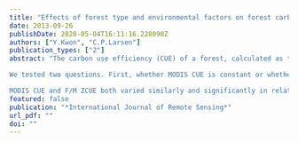 ```yaml
---
title: "Effects of forest type and environmental factors on forest carbon use efficiency assessed using MODIS and FIA data across the eastern USA"
date: 2013-09-26
publishDate: 2020-05-04T16:11:16.228090Z
authors: ["Y.Kwon", "C.P.Larsen"]
publication_types: ["2"]
abstract: "The carbon use efficiency (CUE) of a forest, calculated as the ratio of net primary productivity (NPP) to gross primary productivity (GPP), measures how efficiently a forest sequesters atmospheric carbon. Some prior research has suggested that CUE varies with environmental conditions, while other suggests that CUE is constant. Research using Moderate Resolution Imaging Spectroradiometer (MODIS) data has indicated a variable CUE, but those results are suspected because MODIS NPP data have not been well validated.

We tested two questions. First, whether MODIS CUE is constant or whether it varies by forest type, climate, and geographic factors across the eastern USA. Second, whether those results occur when field-based NPP data are employed. We used MODIS model-based estimates of GPP and NPP, and forest inventory and anlaysis (FIA) field-based estimates of NPP data. We calculated two estimates of CUE for forest in 390 km2 hexagons: (1) MODIS CUE as MODIS NPP divided by MODIS GPP and (2) F/M ZCUE as the standardized difference between FIA NPP and MODIS GPP.

MODIS CUE and F/M ZCUE both varied similarly and significantly in relation to forest type, and climatic and geographic factors, strongly supporting a variable rather than a constant CUE. The CUE was significantly higher in deciduous than in mixed and evergreen forests. Regression models indicated that CUE decreased with increases in temperature and precipitation and increased with latitude and altitude. The similar trends in MODIS CUE and F/M ZCUE support the use of the more easily obtained MODIS CUE."
featured: false
publication: "*International Journal of Remote Sensing*"
url_pdf: ""
doi: ""
---
```


